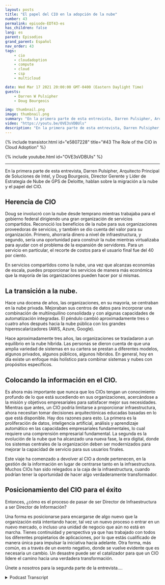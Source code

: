 ```yaml
---
layout: posts
title: "El papel del CIO en la adopción de la nube"
number: 43
permalink: episode-EDT43-es
has_children: false
lang: es
parent: Episodios
grand_parent: Español
nav_order: 43
tags:
    - cio
    - cloudadoption
    - compute
    - cloud
    - csp
    - multicloud

date: Wed Mar 17 2021 20:00:00 GMT-0400 (Eastern Daylight Time)
guests:
    - Darren W Pulsipher
    - Doug Bourgeois

img: thumbnail.png
image: thumbnail.png
summary: "En la primera parte de esta entrevista, Darren Pulsipher, Arquitecto Principal de Soluciones de Intel, y Doug Bourgeois, Director Gerente y Líder de Estrategia en la Nube de GPS de Deloitte, hablan sobre la migración a la nube y el papel del CIO."
video: "https://youtu.be/OVE3sVDBUls"
description: "En la primera parte de esta entrevista, Darren Pulsipher, Arquitecto Principal de Soluciones de Intel, y Doug Bourgeois, Director Gerente y Líder de Estrategia en la Nube de GPS de Deloitte, hablan sobre la migración a la nube y el papel del CIO."
---
```


<div>
{% include transistor.html id="e5807228" title="#43 The Role of the CIO in Cloud Adoption" %}

{% include youtube.html id="OVE3sVDBUls" %}
</div>

---

En la primera parte de esta entrevista, Darren Pulsipher, Arquitecto Principal de Soluciones de Intel, y Doug Bourgeois, Director Gerente y Líder de Estrategia de Nube de GPS de Deloitte, hablan sobre la migración a la nube y el papel del CIO.

## Herencia de CIO

Doug se involucró con la nube desde temprano mientras trabajaba para el gobierno federal dirigiendo una gran organización de servicios compartidos. Reconoció los beneficios de la nube para sus organizaciones proveedoras de servicios, y también se dio cuenta del valor para su organización. Primero, ahorraría dinero a nivel de infraestructura, y segundo, sería una oportunidad para construir la nube mientras virtualizaba para ayudar con el problema de la expansión de servidores. Para un servicio en particular, el recorte de costos para el usuario final fue del 40 por ciento.

En servicios compartidos como la nube, una vez que alcanzas economías de escala, puedes proporcionar los servicios de manera más económica que la mayoría de las organizaciones pueden hacer por sí mismas.

## La transición a la nube.

Hace una docena de años, las organizaciones, en su mayoría, se centraban en la nube privada. Mejoraban sus centros de datos para incorporar una combinación de multiinquilino consolidada y con algunas capacidades de automatización integradas. El péndulo cambió aproximadamente tres o cuatro años después hacia la nube pública con los grandes hiperescalarizadores (AWS, Azure, Google).

Hace aproximadamente tres años, las organizaciones se trasladaron a un equilibrio en la nube híbrida. Las personas se dieron cuenta de que una amplia variedad de sistemas en su cartera se prestan a diferentes modelos, algunos privados, algunos públicos, algunos híbridos. En general, hoy en día existe un enfoque más holístico para combinar sistemas y nubes con propósitos específicos.

## Colocando la información en el CIO.

Es ahora más importante que nunca que los CIOs tengan un conocimiento profundo de lo que está sucediendo en sus organizaciones, acercándose a la misión y objetivos empresariales para satisfacer mejor sus necesidades. Mientras que antes, un CIO podría limitarse a proporcionar infraestructura, ahora necesitan tomar decisiones arquitectónicas educadas basadas en lo que está disponible. Hay dos razones para esto. La primera es la proliferación de datos, inteligencia artificial, análisis y aprendizaje automático en las capacidades empresariales fundamentales, lo cual requiere una comprensión empresarial fundamental. La segunda es la evolución de la nube que ha alcanzado una nueva fase, la era digital, donde los sistemas centrales de la organización deben ser modernizados para mejorar la capacidad de servicio para sus usuarios finales.

Este viaje ha comenzado a devolver al CIO a donde pertenecen, en la gestión de la información en lugar de centrarse tanto en la infraestructura. Muchos CIOs han sido relegados a la caja de la infraestructura, cuando podrían tener la oportunidad de hacer algo verdaderamente transformador.

## Posicionamiento del CIO para el éxito

Entonces, ¿cómo es el proceso de pasar de ser Director de Infraestructura a ser Director de Información?

Una forma es posicionarse para encargarse de algo nuevo que la organización está intentando hacer, tal vez un nuevo proceso o entrar en un nuevo mercado, o incluso una unidad de negocio que aún no está en marcha. Tienes continuidad y perspectiva ya que has trabajado con todos los diferentes propietarios de aplicaciones, por lo que estás cualificado de manera única para impulsar la iniciativa hacia adelante. Otra forma, más común, es a través de un evento negativo, donde se vuelve evidente que es necesaria un cambio. Un desastre puede ser el catalizador para que un CIO lidere el camino hacia una verdadera transformación.

Únete a nosotros para la segunda parte de la entrevista....



<details>
<summary> Podcast Transcript </summary>

<p></p>

</details>
